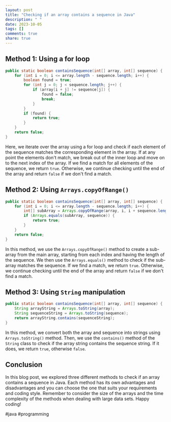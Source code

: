 ```yaml
---
layout: post
title: "Checking if an array contains a sequence in Java"
description: " "
date: 2023-10-05
tags: []
comments: true
share: true
---
```


## Method 1: Using a for loop

```java
public static boolean containsSequence(int[] array, int[] sequence) {
    for (int i = 0; i <= array.length - sequence.length; i++) {
        boolean found = true;
        for (int j = 0; j < sequence.length; j++) {
            if (array[i + j] != sequence[j]) {
                found = false;
                break;
            }
        }
        if (found) {
            return true;
        }
    }
    return false;
}
```

Here, we iterate over the array using a for loop and check if each element of the sequence matches the corresponding element in the array. If at any point the elements don't match, we break out of the inner loop and move on to the next index of the array. If we find a match for all elements of the sequence, we return `true`. Otherwise, we continue checking until the end of the array and return `false` if we don't find a match.

## Method 2: Using `Arrays.copyOfRange()`

```java
public static boolean containsSequence(int[] array, int[] sequence) {
    for (int i = 0; i <= array.length - sequence.length; i++) {
        int[] subArray = Arrays.copyOfRange(array, i, i + sequence.length);
        if (Arrays.equals(subArray, sequence)) {
            return true;
        }
    }
    return false;
}
```

In this method, we use the `Arrays.copyOfRange()` method to create a sub-array from the main array, starting from each index and having the length of the sequence. We then use the `Arrays.equals()` method to check if the sub-array matches the sequence. If we find a match, we return `true`. Otherwise, we continue checking until the end of the array and return `false` if we don't find a match.

## Method 3: Using `String` manipulation

```java
public static boolean containsSequence(int[] array, int[] sequence) {
    String arrayString = Arrays.toString(array);
    String sequenceString = Arrays.toString(sequence);
    return arrayString.contains(sequenceString);
}
```

In this method, we convert both the array and sequence into strings using `Arrays.toString()` method. Then, we use the `contains()` method of the `String` class to check if the array string contains the sequence string. If it does, we return `true`, otherwise `false`.

## Conclusion

In this blog post, we explored three different methods to check if an array contains a sequence in Java. Each method has its own advantages and disadvantages and you can choose the one that suits your requirements and coding style. Remember to consider the size of the arrays and the time complexity of the methods when dealing with large data sets. Happy coding!

\#java #programming